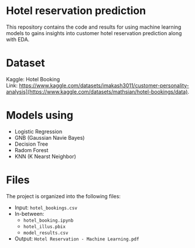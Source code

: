# Hotel reservation prediction
This repository contains the code and results for using machine learning models to gains insights into customer hotel reservation prediction along with EDA.

# Dataset
Kaggle:  Hotel Booking <br>
Link: https://www.kaggle.com/datasets/imakash3011/customer-personality-analysis](https://www.kaggle.com/datasets/mathsian/hotel-bookings/data).

# Models using 
- Logistic Regression
- GNB (Gaussian Navie Bayes)
- Decision Tree
- Radom Forest
- KNN (K Nearst Neighbor)

# Files
The project is organized into the following files:
- Input: `hotel_bookings.csv` 
- In-between:
  - `hotel_booking.ipynb`
  - `hotel_illus.pbix`
  - `model_results.csv`
- Output: `Hotel Reservation - Machine Learning.pdf`
